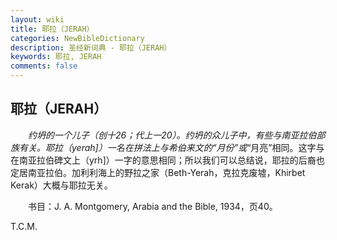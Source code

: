 ```yaml
---
layout: wiki
title: 耶拉（JERAH）
categories: NewBibleDictionary
description: 圣经新词典 - 耶拉（JERAH）
keywords: 耶拉, JERAH
comments: false
---
```


## 耶拉（JERAH）

　　*约坍的一个儿子（创十26；代上一20）。约坍的众儿子中，有些与南亚拉伯部族有关。耶拉（yerah]）一名在拼法上与希伯来文的“月份”或*“月亮”相同。这字与在南亚拉伯碑文上（yrh]）一字的意思相同；所以我们可以总结说，耶拉的后裔也定居南亚拉伯。加利利海上的野拉之家（Beth-Yerah，克拉克废墟，Khirbet Kerak）大概与耶拉无关。

　　书目：J. A. Montgomery, Arabia and the Bible, 1934，页40。

T.C.M.








